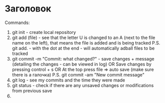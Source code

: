 # Заголовок

Commands:
1. git init - create local repository
2. git add (file) - see that the letter U is changed to an A (next to the file name on the left), that means the file is added and is being tracked
P.S. git add. - with the dot at the end - will automatically adball files to be tracked
3. git commit -m "Commit: what changed?" - save changes + message (detailing the changes - can be viewed in log)
OR
Save changes by pressing control + s
OR
At the top press file => auto save (make sure there is a галочка)
P.S. git commit -am "New commit message"
4. git log - see my commits and the time they were made
5. git status - check if there are any unsaved changes or modifications from previous save
6. 